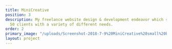 ```yaml
---
title: MiniCreative
position: 3
description: My freelance website design & development endeavor which served over
  50 clients with a variety of different needs.
order: 2
primary_image: "/uploads/Screenshot-2018-7-9%20MiniCreative%20small%20business%20web%20design%20in%20Waxhaw%20and%20Charlotte,%20NC.png"
layout: project
---
```


